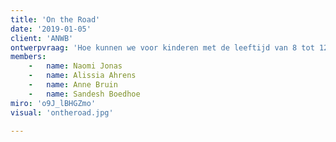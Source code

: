 ```yaml
---
title: 'On the Road'
date: '2019-01-05'
client: 'ANWB'
ontwerpvraag: 'Hoe kunnen we voor kinderen met de leeftijd van 8 tot 12 jaar in Rotterdam-Zuid de mobiliteit verhogen door het opdoen van zoveel mogelijk praktijkervaring in het verkeer waarbij de verkeersveiligheid in acht word gehouden?'
members:
    -   name: Naomi Jonas
    -   name: Alissia Ahrens
    -   name: Anne Bruin
    -   name: Sandesh Boedhoe
miro: 'o9J_lBHGZmo'
visual: 'ontheroad.jpg'

---
```



 

